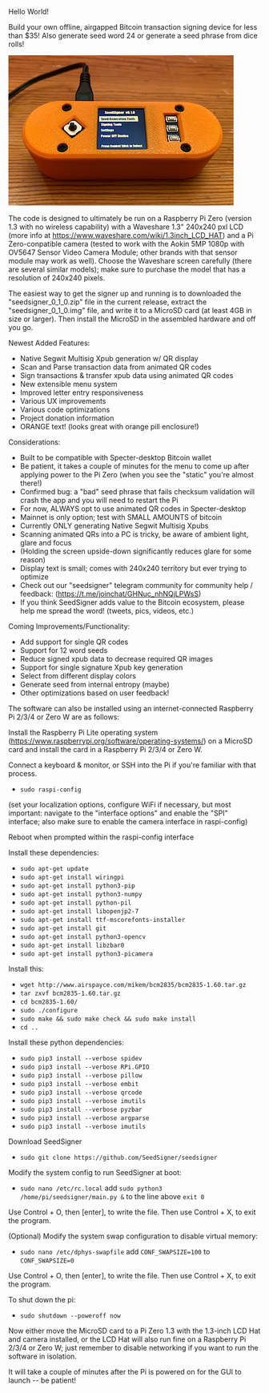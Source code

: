 Hello World!

Build your own offline, airgapped Bitcoin transaction signing device for less than $35! Also generate seed word 24 or generate a seed phrase from dice rolls!

![Image of SeedSigner in an Orange Pill enclosure](https://github.com/SeedSigner/seedsigner/blob/main/Orange_Pill.JPG)

The code is designed to ultimately be run on a Raspberry Pi Zero (version 1.3 with no wireless capability) with a Waveshare 1.3" 240x240 pxl LCD (more info at https://www.waveshare.com/wiki/1.3inch_LCD_HAT) and a Pi Zero-conpatible camera (tested to work with the Aokin 5MP 1080p with OV5647 Sensor Video Camera Module; other brands with that sensor module may work as well). Choose the Waveshare screen carefully (there are several similar models); make sure to purchase the model that has a resolution of 240x240 pixels.

The easiest way to get the signer up and running is to downloaded the "seedsigner_0_1_0.zip" file in the current release, extract the "seedsigner_0_1_0.img" file, and write it to a MicroSD card (at least 4GB in size or larger). Then install the MicroSD in the assembled hardware and off you go.

Newest Added Features:
* Native Segwit Multisig Xpub generation w/ QR display
* Scan and Parse transaction data from animated QR codes
* Sign transactions & transfer xpub data using animated QR codes
* New extensible menu system
* Improved letter entry responsiveness
* Various UX improvements
* Various code optimizations
* Project donation information
* ORANGE text! (looks great with orange pill enclosure!)

Considerations:
* Built to be compatible with Specter-desktop Bitcoin wallet
* Be patient, it takes a couple of minutes for the menu to come up after applying power to the Pi Zero (when you see the "static" you're almost there!)
* Confirmed bug: a "bad" seed phrase that fails checksum validation will crash the app and you will need to restart the Pi
* For now, ALWAYS opt to use animated QR codes in Specter-desktop
* Mainnet is only option; test with SMALL AMOUNTS of bitcoin
* Currently ONLY generating Native Segwit Multisig Xpubs
* Scanning animated QRs into a PC is tricky, be aware of ambient light, glare and focus
* (Holding the screen upside-down significantly reduces glare for some reason)
* Display text is small; comes with 240x240 territory but ever trying to optimize
* Check out our "seedsigner" telegram community for community help / feedback: (https://t.me/joinchat/GHNuc_nhNQjLPWsS)
* If you think SeedSigner adds value to the Bitcoin ecosystem, please help me spread the word! (tweets, pics, videos, etc.)

Coming Improvements/Functionality:
* Add support for single QR codes
* Support for 12 word seeds
* Reduce signed xpub data to decrease required QR images
* Support for single signature Xpub key generation
* Select from different display colors
* Generate seed from internal entropy (maybe)
* Other optimizations based on user feedback!

The software can also be installed using an internet-connected Raspberry Pi 2/3/4 or Zero W are as follows:

Install the Raspberry Pi Lite operating system (https://www.raspberrypi.org/software/operating-systems/) on a MicroSD card and install the card in a Raspberry Pi 2/3/4 or Zero W.

Connect a keyboard & monitor, or SSH into the Pi if you're familiar with that process.

* `sudo raspi-config`

(set your localization options, configure WiFi if necessary, but most important: navigate to the "interface options" and enable the "SPI" interface; also make sure to enable the camera interface in raspi-config)

Reboot when prompted within the raspi-config interface

Install these dependencies:
* `sudo apt-get update`
* `sudo apt-get install wiringpi`
* `sudo apt-get install python3-pip`
* `sudo apt-get install python3-numpy`
* `sudo apt-get install python-pil`
* `sudo apt-get install libopenjp2-7`
* `sudo apt-get install ttf-mscorefonts-installer`
* `sudo apt-get install git`
* `sudo apt-get install python3-opencv`
* `sudo apt-get install libzbar0`
* `sudo apt-get install python3-picamera`

Install this:
* `wget http://www.airspayce.com/mikem/bcm2835/bcm2835-1.60.tar.gz`
* `tar zxvf bcm2835-1.60.tar.gz`
* `cd bcm2835-1.60/`
* `sudo ./configure`
* `sudo make && sudo make check && sudo make install`
* `cd ..`

Install these python dependencies:
* `sudo pip3 install --verbose spidev`
* `sudo pip3 install --verbose RPi.GPIO`
* `sudo pip3 install --verbose pillow`
* `sudo pip3 install --verbose embit`
* `sudo pip3 install --verbose qrcode`
* `sudo pip3 install --verbose imutils`
* `sudo pip3 install --verbose pyzbar`
* `sudo pip3 install --verbose argparse`
* `sudo pip3 install --verbose imutils`

Download SeedSigner
* `sudo git clone https://github.com/SeedSigner/seedsigner`

Modify the system config to run SeedSigner at boot:
* `sudo nano /etc/rc.local`
add `sudo python3 /home/pi/seedsigner/main.py &`
to the line above `exit 0`

Use Control + O, then [enter], to write the file.
Then use Control + X, to exit the program.

(Optional) Modify the system swap configuration to disable virtual memory:
* `sudo nano /etc/dphys-swapfile`
add `CONF_SWAPSIZE=100` to `CONF_SWAPSIZE=0`

Use Control + O, then [enter], to write the file.
Then use Control + X, to exit the program.

To shut down the pi:
* `sudo shutdown --poweroff now`

Now either move the MicroSD card to a Pi Zero 1.3 with the 1.3-inch LCD Hat and camera installed, or the LCD Hat will also run fine on a Raspberry Pi 2/3/4 or Zero W; just remember to disable networking if you want to run the software in isolation.

It will take a couple of minutes after the Pi is powered on for the GUI to launch -- be patient!
